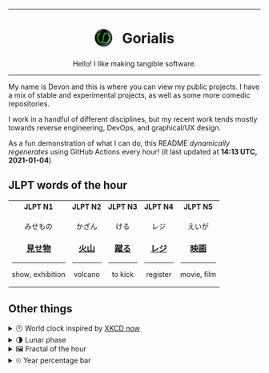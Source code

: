 ***

<h1 align="center">
<sub>
    <img src="readme/resources/avatar.png" height="36">
</sub>
&nbsp;
Gorialis
</h1>
<p align="center">
Hello! I like making tangible software.
</p>

***

My name is Devon and this is where you can view my public projects. I have a mix of stable and experimental projects, as well as some more comedic repositories.

I work in a handful of different disciplines, but my recent work tends mostly towards reverse engineering, DevOps, and graphical/UX design.

As a fun demonstration of what I can do, this README *dynamically regenerates* using GitHub Actions every hour! (it last updated at **14:13 UTC, 2021-01-04**)

<h2>JLPT words of the hour</h2>
<table>
    <tr>
        <th>JLPT N1</th>
        <th>JLPT N2</th>
        <th>JLPT N3</th>
        <th>JLPT N4</th>
        <th>JLPT N5</th>
    </tr>
    <tr>
        <td>
            <p align="center">みせもの</p>
            <h3 align="center"><b><a href="https://jisho.org/search/%E8%A6%8B%E3%81%9B%E7%89%A9">見せ物</a></b></h3>
            <hr>
            <p align="center">show,<wbr> exhibition</p>
        </td>
        <td>
            <p align="center">かざん</p>
            <h3 align="center"><b><a href="https://jisho.org/search/%E7%81%AB%E5%B1%B1">火山</a></b></h3>
            <hr>
            <p align="center">volcano</p>
        </td>
        <td>
            <p align="center">ける</p>
            <h3 align="center"><b><a href="https://jisho.org/search/%E8%B9%B4%E3%82%8B">蹴る</a></b></h3>
            <hr>
            <p align="center">to kick</p>
        </td>
        <td>
            <p align="center">レジ</p>
            <h3 align="center"><b><a href="https://jisho.org/search/%E3%83%AC%E3%82%B8">レジ</a></b></h3>
            <hr>
            <p align="center">register</p>
        </td>
        <td>
            <p align="center">えいが</p>
            <h3 align="center"><b><a href="https://jisho.org/search/%E6%98%A0%E7%94%BB">映画</a></b></h3>
            <hr>
            <p align="center">movie,<wbr> film</p>
        </td>
    </tr>
</table>

<h2>Other things</h2>
<details>
<summary>🕑  World clock inspired by <a href="https://xkcd.com/now">XKCD now</a></summary>

> <img src="generated/now.png" width="512">

</details>
<details>
<summary>🌗 Lunar phase</summary>

The moon is approximately 72.86% through its phase (Last Quarter).

</details>
<details>
<summary>&#x1f5bc; Fractal of the hour</summary>

> <img src="generated/fractal.png" width="512">

</details>
<details>
<summary>&#x23f2; Year percentage bar</summary>
<pre><code>2021 [▁▁▁▁▁▁▁▁▁▁▁▁▁▁▁▁▁▁▁▁] 0.98%</code></pre>
</details>
